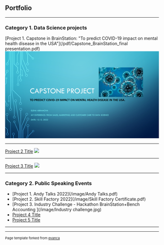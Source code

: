 ## Portfolio

---

### Category 1.  Data Science projects

[Project 1. Capstone in BrainStation: "To predict COVID-19 impact on mental health disease in the USA"](/pdf/Capstone_BrainStation_final presentation.pdf)
<img src="pdf/Capstone_BrainStation_final presentation.pdf?raw=true"/>

---
[Project 2 Title](/pdf/sample_presentation.pdf)
<img src="images/dummy_thumbnail.jpg?raw=true"/>

---
[Project 3 Title](http://example.com/)
<img src="images/dummy_thumbnail.jpg?raw=true"/>

---

### Category 2. Public Speaking Events

- [Project 1. Andy Talks 2022](/image/Andy Talks.pdf)
- [Project 2. Skill Factory 2022](/image/Skill Factory Certificate.pdf)
- [Project 3. Industry Challenge - Hackathon BrainStation+Bench Accounting ](/image/Industry challenge.jpg)
- [Project 4 Title](http://example.com/)
- [Project 5 Title](http://example.com/)

---




---
<p style="font-size:11px">Page template forked from <a href="https://github.com/evanca/quick-portfolio">evanca</a></p>
<!-- Remove above link if you don't want to attibute -->
